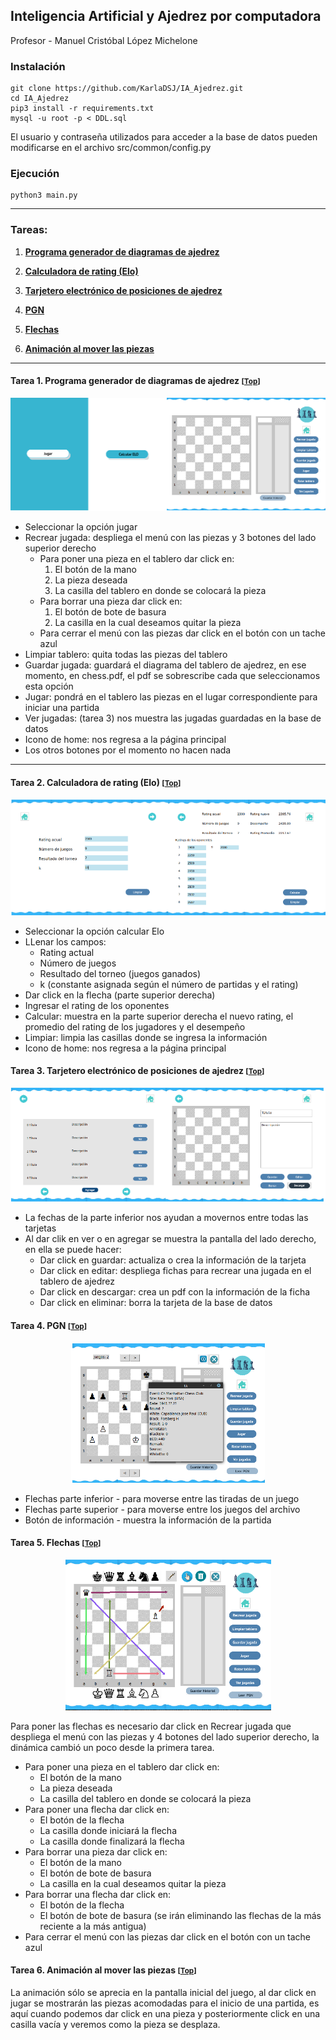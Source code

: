 ## Inteligencia Artificial y Ajedrez por computadora
Profesor - Manuel Cristóbal López Michelone

### Instalación 
```
git clone https://github.com/KarlaDSJ/IA_Ajedrez.git
cd IA_Ajedrez
pip3 install -r requirements.txt
mysql -u root -p < DDL.sql
```

El usuario y contraseña utilizados para acceder a la base de datos pueden modificarse en el archivo src/common/config.py 

### Ejecución 
```
python3 main.py
```
___
<a id="tareas"></a>
### Tareas:
1. [**Programa generador de diagramas de ajedrez**](#tarea-1)
   
2. [**Calculadora de rating (Elo)**](#tarea-2)

3. [**Tarjetero electrónico de posiciones de ajedrez**](#tarea-3)

4. [**PGN**](#tarea-4)

5. [**Flechas**](#tarea-4)

6. [**Animación al mover las piezas**](#tarea-6)
___

<a id="tarea-1"></a>
#### Tarea 1. Programa generador de diagramas de ajedrez <small>[[Top](#tareas)]</small>
<p align="center">
  <img src="https://github.com/KarlaDSJ/IA_Ajedrez/blob/Tarea_3/assets/images/chess.png" alt="vistaTarea1"/>
</p>

- Seleccionar la opción jugar
- Recrear jugada: despliega el menú con las piezas y 3 botones del lado superior derecho
    + Para poner una pieza en el tablero  dar click en:
      1. El botón de la mano
      2. La pieza deseada
      3. La casilla del tablero en donde se colocará la pieza
    + Para borrar una pieza dar click en:
      1. El botón de bote de basura
      1. La casilla en la cual deseamos quitar la pieza
    + Para cerrar el menú con las piezas dar click en el botón con un tache azul 
- Limpiar tablero: quita todas las piezas del tablero
- Guardar jugada: guardará el diagrama del tablero de ajedrez, en ese momento, en chess.pdf, el pdf se sobrescribe cada que seleccionamos esta opción
- Jugar: pondrá en el tablero las piezas en el lugar correspondiente para iniciar una partida
- Ver jugadas: (tarea 3) nos muestra las jugadas guardadas en la base de datos
- Icono de home: nos regresa a la página principal
- Los otros botones por el momento no hacen nada 

___
<a id="tarea-2"></a>
#### Tarea 2. Calculadora de rating (Elo) <small>[[Top](#tareas)]</small>
<p align="center">
  <img src="https://github.com/KarlaDSJ/IA_Ajedrez/blob/Tarea_3/assets/images/elo.png" alt="vistaTarea2"/>
</p>

- Seleccionar la opción calcular Elo
- LLenar los campos:
  + Rating actual 
  + Número de juegos
  + Resultado del torneo (juegos ganados)
  + k (constante asignada según el número de partidas y el rating)
-  Dar click en la flecha (parte superior derecha)
-  Ingresar el rating de los oponentes
-  Calcular: muestra en la parte superior derecha el nuevo rating, el promedio del rating de los jugadores y el desempeño
-  Limpiar: limpia las casillas donde se ingresa la información
-  Icono de home: nos regresa a la página principal

<a id="tarea-3"></a>
#### Tarea 3. Tarjetero electrónico de posiciones de ajedrez <small>[[Top](#tareas)]</small>
<p align="center">
  <img src="https://github.com/KarlaDSJ/IA_Ajedrez/blob/Tarea_3/assets/images/tarjetero.png" alt="vistaTarea3"/>
</p>

- La fechas de la parte inferior nos ayudan a movernos entre todas las tarjetas
- Al dar clik en ver o en agregar se muestra la pantalla del lado derecho, en ella se puede hacer:
   + Dar click en guardar: actualiza o crea la información de la tarjeta
   + Dar click en editar: despliega fichas para recrear una jugada en el tablero de ajedrez
   + Dar click en descargar: crea un pdf con la información de la ficha 
   + Dar click en  eliminar: borra la tarjeta de la base de datos 

<a id="tarea-4"></a>
#### Tarea 4. PGN <small>[[Top](#tareas)]</small>
<p align="center">
  <img src="https://github.com/KarlaDSJ/IA_Ajedrez/blob/Tarea5/assets/images/PGN.png" alt="vistaTarea4"/>
</p>

- Flechas parte inferior - para moverse entre las tiradas de un juego
- Flechas parte superior - para moverse entre los juegos del archivo
- Botón de información - muestra la información de la partida

<a id="tarea-5"></a>
#### Tarea 5. Flechas <small>[[Top](#tareas)]</small>
<p align="center">
   <p align="center">
  <img src="https://github.com/KarlaDSJ/IA_Ajedrez/blob/Tarea5/assets/images/Flechas.png" alt="vistaTarea4"/>
</p>

Para poner las flechas es necesario dar click en Recrear jugada que despliega el menú con las piezas y 4 botones del lado superior derecho, la dinámica cambió un poco desde la primera tarea.

- Para poner una pieza en el tablero  dar click en:
   + El botón de la mano
   + La pieza deseada
   + La casilla del tablero en donde se colocará la pieza
- Para poner una flecha dar click en:
   + El botón de la flecha
   + La casilla donde iniciará la flecha
   + La casilla donde finalizará la flecha
- Para borrar una pieza dar click en:
   + El botón de la mano
   + El botón de bote de basura
   + La casilla en la cual deseamos quitar la pieza
- Para borrar una flecha dar click en:
   + El botón de la flecha
   + El botón de bote de basura (se irán eliminando las flechas de la más reciente a la más antigua)
- Para cerrar el menú con las piezas dar click en el botón con un tache azul

   
<a id="tarea-6"></a>
#### Tarea 6. Animación al mover las piezas <small>[[Top](#tareas)]</small>
<p align="center">

 La animación sólo se aprecia en la pantalla inicial del juego, al dar click en jugar se mostrarán las piezas acomodadas para el inicio de una partida, es aquí cuando podemos dar click en una pieza y posteriormente click en una casilla vacía y veremos como la pieza se desplaza.
